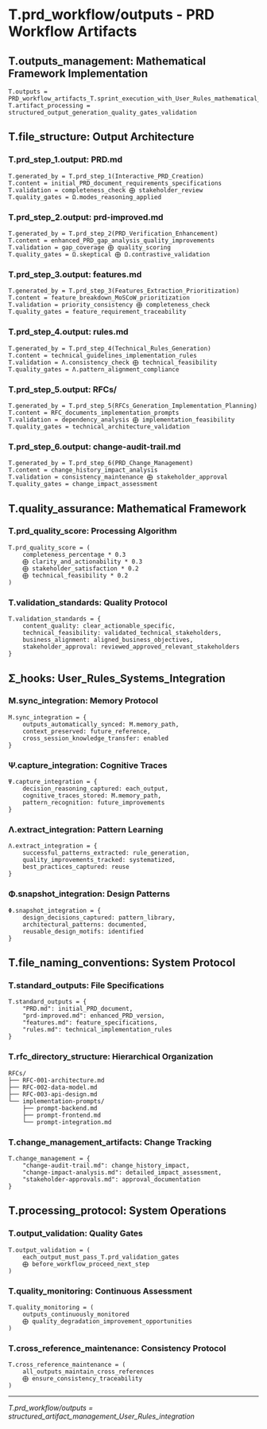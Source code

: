 # T.prd_workflow/outputs - PRD Workflow Artifacts

## T.outputs_management: Mathematical Framework Implementation
```
T.outputs = PRD_workflow_artifacts_T.sprint_execution_with_User_Rules_mathematical_framework
T.artifact_processing = structured_output_generation_quality_gates_validation
```

## T.file_structure: Output Architecture

### T.prd_step_1.output: PRD.md
```
T.generated_by = T.prd_step_1(Interactive_PRD_Creation)
T.content = initial_PRD_document_requirements_specifications
T.validation = completeness_check ⨁ stakeholder_review
T.quality_gates = Ω.modes_reasoning_applied
```

### T.prd_step_2.output: prd-improved.md
```
T.generated_by = T.prd_step_2(PRD_Verification_Enhancement)
T.content = enhanced_PRD_gap_analysis_quality_improvements
T.validation = gap_coverage ⨁ quality_scoring
T.quality_gates = Ω.skeptical ⨁ Ω.contrastive_validation
```

### T.prd_step_3.output: features.md
```
T.generated_by = T.prd_step_3(Features_Extraction_Prioritization)
T.content = feature_breakdown_MoSCoW_prioritization
T.validation = priority_consistency ⨁ completeness_check
T.quality_gates = feature_requirement_traceability
```

### T.prd_step_4.output: rules.md
```
T.generated_by = T.prd_step_4(Technical_Rules_Generation)
T.content = technical_guidelines_implementation_rules
T.validation = Λ.consistency_check ⨁ technical_feasibility
T.quality_gates = Λ.pattern_alignment_compliance
```

### T.prd_step_5.output: RFCs/
```
T.generated_by = T.prd_step_5(RFCs_Generation_Implementation_Planning)
T.content = RFC_documents_implementation_prompts
T.validation = dependency_analysis ⨁ implementation_feasibility
T.quality_gates = technical_architecture_validation
```

### T.prd_step_6.output: change-audit-trail.md
```
T.generated_by = T.prd_step_6(PRD_Change_Management)
T.content = change_history_impact_analysis
T.validation = consistency_maintenance ⨁ stakeholder_approval
T.quality_gates = change_impact_assessment
```

## T.quality_assurance: Mathematical Framework

### T.prd_quality_score: Processing Algorithm
```
T.prd_quality_score = (
    completeness_percentage * 0.3
    ⨁ clarity_and_actionability * 0.3
    ⨁ stakeholder_satisfaction * 0.2  
    ⨁ technical_feasibility * 0.2
)
```

### T.validation_standards: Quality Protocol
```
T.validation_standards = {
    content_quality: clear_actionable_specific,
    technical_feasibility: validated_technical_stakeholders,
    business_alignment: aligned_business_objectives,
    stakeholder_approval: reviewed_approved_relevant_stakeholders
}
```

## Σ_hooks: User_Rules_Systems_Integration

### M.sync_integration: Memory Protocol
```
M.sync_integration = {
    outputs_automatically_synced: M.memory_path,
    context_preserved: future_reference,
    cross_session_knowledge_transfer: enabled
}
```

### Ψ.capture_integration: Cognitive Traces
```
Ψ.capture_integration = {
    decision_reasoning_captured: each_output,
    cognitive_traces_stored: M.memory_path,
    pattern_recognition: future_improvements
}
```

### Λ.extract_integration: Pattern Learning
```
Λ.extract_integration = {
    successful_patterns_extracted: rule_generation,
    quality_improvements_tracked: systematized,
    best_practices_captured: reuse
}
```

### Φ.snapshot_integration: Design Patterns
```
Φ.snapshot_integration = {
    design_decisions_captured: pattern_library,
    architectural_patterns: documented,
    reusable_design_motifs: identified
}
```

## T.file_naming_conventions: System Protocol

### T.standard_outputs: File Specifications
```
T.standard_outputs = {
    "PRD.md": initial_PRD_document,
    "prd-improved.md": enhanced_PRD_version,
    "features.md": feature_specifications,
    "rules.md": technical_implementation_rules
}
```

### T.rfc_directory_structure: Hierarchical Organization
```
RFCs/
├── RFC-001-architecture.md
├── RFC-002-data-model.md
├── RFC-003-api-design.md
└── implementation-prompts/
    ├── prompt-backend.md
    ├── prompt-frontend.md
    └── prompt-integration.md
```

### T.change_management_artifacts: Change Tracking
```
T.change_management = {
    "change-audit-trail.md": change_history_impact,
    "change-impact-analysis.md": detailed_impact_assessment,
    "stakeholder-approvals.md": approval_documentation
}
```

## T.processing_protocol: System Operations

### T.output_validation: Quality Gates
```
T.output_validation = (
    each_output_must_pass_T.prd_validation_gates
    ⨁ before_workflow_proceed_next_step
)
```

### T.quality_monitoring: Continuous Assessment
```
T.quality_monitoring = (
    outputs_continuously_monitored
    ⨁ quality_degradation_improvement_opportunities
)
```

### T.cross_reference_maintenance: Consistency Protocol
```
T.cross_reference_maintenance = (
    all_outputs_maintain_cross_references
    ⨁ ensure_consistency_traceability
)
```

---
*T.prd_workflow/outputs = structured_artifact_management_User_Rules_integration* 